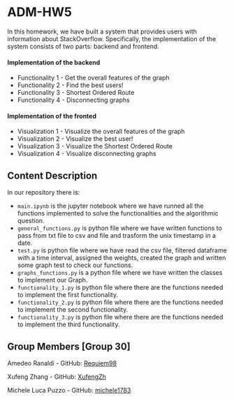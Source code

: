 # ADM-HW5
In this homework, we have built a system that provides users with information about StackOverflow. Specifically, the implementation of the system consists of two parts: backend and frontend.

#### Implementation of the backend
   - Functionality 1 - Get the overall features of the graph
   - Functionality 2 - Find the best users!
   - Functionality 3 - Shortest Ordered Route
   - Functionality 4 - Disconnecting graphs
   
#### Implementation of the fronted
   - Visualization 1 - Visualize the overall features of the graph
   - Visualization 2 - Visualize the best user!
   - Visualization 3 - Visualize the Shortest Ordered Route
   - Visualization 4 - Visualize disconnecting graphs
     


## Content Description
In our repository there is:
- `main.ipynb` is the jupyter notebook where we have runned all the functions implemented to solve the functionalities and the algorithmic question.
- `general_functions.py` is python file where we have written functions to pass from txt file to csv and file and trasform the unix timestamp in a date. 
- `test.py` is python file where we have read the csv file, filtered dataframe with a time interval, assigned the weights, created the graph and written some graph test to check our functions.
- `graphs_functions.py` is a python file where we have written the classes to implement our Graph. 
- `functionality_1.py` is python file where there are the functions needed to implement the first functionality. 
- `functionality_2.py` is python file where there are the functions needed to implement the second functionality.
- `functionality_3.py` is python file where there are the functions needed to implement the third functionality.



 ## Group Members [Group 30]
 
 Amedeo Ranaldi - GitHub: [Requiem98](https://github.com/Requiem98) 
 
 Xufeng Zhang - GitHub: [XufengZh](https://github.com/XufengZh) 
 
 Michele Luca Puzzo - GitHub: [michele1783](https://github.com/michele1783) 
